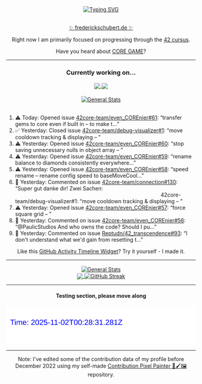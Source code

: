 <div align="center">
	<a href="https://git.io/typing-svg"><img src="https://readme-typing-svg.demolab.com?font=Fira+Code&size=30&pause=1000&color=70A5FD&background=1A1B27&center=true&vCenter=true&repeat=false&random=false&width=550&lines=%F0%9F%91%8B+Hello+World!+I'm+Freddy!+%F0%9F%96%96" alt="Typing SVG" /></a>
</div>
<br>
<div align="center">
	<p></p><a href="https://frederickschubert.de">✨ frederickschubert.de ✨</a></p>
	<p>Right now I am primarily focused on progressing through the <a href="https://github.com/FreddyMSchubert/42_cursus">42 cursus</a>.</p>
	<p>Have you heard about <a href="https://coregame.de/">CORE GAME</a>?</p>
</div>

<hr>

<div align="center">

### Currently working on...

<!-- [![current_repo](https://github-readme-stats.vercel.app/api/pin/?username=FreddyMSchubert&repo=Crafty_Concoctions&theme=tokyonight)](https://github.com/FreddyMSchubert/Crafty_Concoctions) -->

<div align="center">
	<a href="https://github.com/Reptudn/42_transcendence" target="_blank">
		<img align="center" src="https://github-readme-stats.vercel.app/api/pin/?username=Reptudn&repo=42_transcendence&theme=tokyonight" />
	</a>
	<a href="https://github.com/42core-team/even_COREnier" target="_blank">
		<img align="center" src="https://github-readme-stats.vercel.app/api/pin/?username=42core-team&repo=even_COREnier&theme=tokyonight" />
	</a>
</div>

<br>

<div align="center">
	<a href="https://github.com/FreddyMSchubert/42_cursus" target="_blank">
		<img align="center" src="https://github-readme-stats.vercel.app/api/pin/?username=FreddyMSchubert&repo=42_cursus&theme=tokyonight" alt="General Stats" />
	</a>
</div>

<br>

<div align="left">
<ol>
<!-- ACTIVITY:START -->
<li>⚠️ Today: Opened issue <a href="https://github.com/42core-team/even_COREnier/issues/61">42core-team/even_COREnier#61</a>: “transfer gems to core even if built in – to make t…”</li>
<li>✅ Yesterday: Closed issue <a href="https://github.com/42core-team/debug-visualizer/issues/1">42core-team/debug-visualizer#1</a>: “move cooldown tracking & displaying – ”</li>
<li>⚠️ Yesterday: Opened issue <a href="https://github.com/42core-team/even_COREnier/issues/60">42core-team/even_COREnier#60</a>: “stop saving unnecessary nulls in object array – ”</li>
<li>⚠️ Yesterday: Opened issue <a href="https://github.com/42core-team/even_COREnier/issues/59">42core-team/even_COREnier#59</a>: “rename balance to diamonds consistently everywhere…”</li>
<li>⚠️ Yesterday: Opened issue <a href="https://github.com/42core-team/even_COREnier/issues/58">42core-team/even_COREnier#58</a>: “speed rename – rename config speed to baseMoveCool…”</li>
<li>💬 Yesterday: Commented on issue <a href="https://github.com/42core-team/connection/pull/130#issuecomment-3124514718">42core-team/connection#130</a>: “Super gut danke dir! Zwei Sachen:  <img width="387…”</li>
<li>⚠️ Yesterday: Opened issue <a href="https://github.com/42core-team/debug-visualizer/issues/1">42core-team/debug-visualizer#1</a>: “move cooldown tracking & displaying – ”</li>
<li>⚠️ Yesterday: Opened issue <a href="https://github.com/42core-team/even_COREnier/issues/57">42core-team/even_COREnier#57</a>: “force square grid – ”</li>
<li>💬 Yesterday: Commented on issue <a href="https://github.com/42core-team/even_COREnier/issues/56#issuecomment-3124001365">42core-team/even_COREnier#56</a>: “@PaulicStudios  And who owns the code? Should I pu…”</li>
<li>💬 Yesterday: Commented on issue <a href="https://github.com/Reptudn/42_transcendence/pull/93#issuecomment-3123980940">Reptudn/42_transcendence#93</a>: “I don't understand what we'd gain from resetting t…”</li>
<!-- ACTIVITY:END -->
</ol>
</div>

Like this [GitHub Activity Timeline Widget](https://github.com/FreddyMSchubert/github-activity-timeline)? Try it yourself - I made it.

<hr>

<div align="center">
	<a href="https://github.com/anuraghazra/github-readme-stats" target="_blank">
		<img height=200 align="center" src="https://github-readme-stats.vercel.app/api?username=FreddyMSchubert&show_icons=true&theme=tokyonight&card_width=650" alt="General Stats" />
	</a>
</div>

<div align="center">
	<a href="https://github.com/anuraghazra/github-readme-stats" target="_blank">
		<img height=200 align="center" src="https://github-readme-stats.vercel.app/api/top-langs/?username=FreddyMSchubert&layout=donut&theme=tokyonight&card_width=320">
	</a>
	<a href="https://github.com/DenverCoder1/github-readme-streak-stats" target="_blank">
		<img height=200 align="center" src="https://streak-stats.demolab.com?user=FreddyMSchubert&theme=tokyonight&date_format=j%20M%5B%20Y%5D&card_width=320&card_height=200&hide_total_contributions=true" alt="GitHub Streak" />
	</a>
</div>

<hr>

#### Testing section, please move along

![GitHub Defenders SVG](https://github.com/FreddyMSchubert/FreddyMSchubert/blob/github_defenders_output/output.svg)

<hr>

Note: I've edited some of the contribution data of my profile before December 2022 using my self-made [Contribution Pixel Painter 🎨🖌️🖼️](https://github.com/FreddyMSchubert/contribution-pixel-painter) repository.
